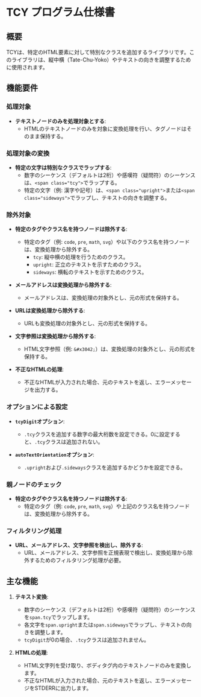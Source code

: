 # TCY プログラム仕様書

## 概要
TCYは、特定のHTML要素に対して特別なクラスを追加するライブラリです。このライブラリは、縦中横（Tate-Chu-Yoko）やテキストの向きを調整するために使用されます。

## 機能要件

### 処理対象
- **テキストノードのみを処理対象とする**:
  - HTMLのテキストノードのみを対象に変換処理を行い、タグノードはそのまま保持する。

### 処理対象の変換
- **特定の文字は特別なクラスでラップする**:
  - 数字のシーケンス（デフォルトは2桁）や感嘆符（疑問符）のシーケンスは、`<span class="tcy">`でラップする。
  - 特定の文字（例: 漢字や記号）は、`<span class="upright">`または`<span class="sideways">`でラップし、テキストの向きを調整する。

### 除外対象
- **特定のタグやクラス名を持つノードは除外する**:
  - 特定のタグ（例: `code`, `pre`, `math`, `svg`）や以下のクラス名を持つノードは、変換処理から除外する。
    - `tcy`: 縦中横の処理を行うためのクラス。
    - `upright`: 正立のテキストを示すためのクラス。
    - `sideways`: 横転のテキストを示すためのクラス。

- **メールアドレスは変換処理から除外する**:
  - メールアドレスは、変換処理の対象外とし、元の形式を保持する。

- **URLは変換処理から除外する**:
  - URLも変換処理の対象外とし、元の形式を保持する。

- **文字参照は変換処理から除外する**:
  - HTML文字参照（例: `&#x3042;`）は、変換処理の対象外とし、元の形式を保持する。

- **不正なHTMLの処理**:
  - 不正なHTMLが入力された場合、元のテキストを返し、エラーメッセージを出力する。

### オプションによる設定
- **`tcyDigit`オプション**:
  - `.tcy`クラスを追加する数字の最大桁数を設定できる。0に設定すると、`.tcy`クラスは追加されない。

- **`autoTextOrientation`オプション**:
  - `.upright`および`.sideways`クラスを追加するかどうかを設定できる。

### 親ノードのチェック
- **特定のタグやクラス名を持つノードは除外する**:
  - 特定のタグ（例: `code`, `pre`, `math`, `svg`）や上記のクラス名を持つノードは、変換処理から除外する。

### フィルタリング処理
- **URL、メールアドレス、文字参照を検出し、除外する**:
  - URL、メールアドレス、文字参照を正規表現で検出し、変換処理から除外するためのフィルタリング処理が必要。

## 主な機能
1. **テキスト変換**:
   - 数字のシーケンス（デフォルトは2桁）や感嘆符（疑問符）のシーケンスを`span.tcy`でラップします。
   - 各文字を`span.upright`または`span.sideways`でラップし、テキストの向きを調整します。
   - `tcyDigit`が0の場合、`.tcy`クラスは追加されません。

2. **HTMLの処理**:
   - HTML文字列を受け取り、ボディタグ内のテキストノードのみを変換します。
   - 不正なHTMLが入力された場合、元のテキストを返し、エラーメッセージをSTDERRに出力します。

